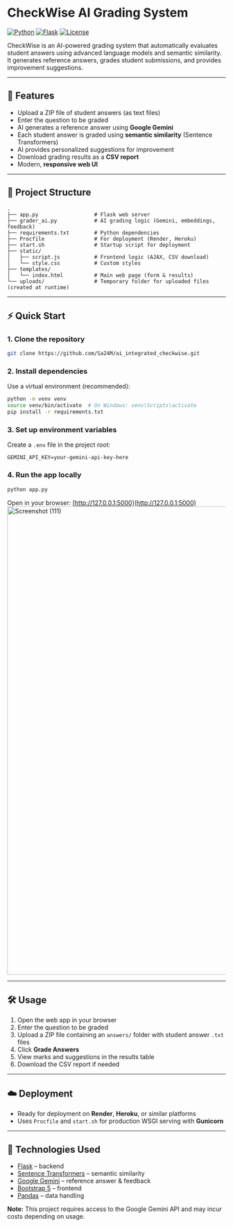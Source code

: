 
# CheckWise AI Grading System

[![Python](https://img.shields.io/badge/python-3.11+-blue)](https://www.python.org/)
[![Flask](https://img.shields.io/badge/flask-2.3-green)](https://flask.palletsprojects.com/)
[![License](https://img.shields.io/badge/license-MIT-orange)](LICENSE)

CheckWise is an AI-powered grading system that automatically evaluates student answers using advanced language models and semantic similarity. It generates reference answers, grades student submissions, and provides improvement suggestions.

---

## 🚀 Features

* Upload a ZIP file of student answers (as text files)
* Enter the question to be graded
* AI generates a reference answer using **Google Gemini**
* Each student answer is graded using **semantic similarity** (Sentence Transformers)
* AI provides personalized suggestions for improvement
* Download grading results as a **CSV report**
* Modern, **responsive web UI**

---

## 📂 Project Structure

```
.
├── app.py                  # Flask web server
├── grader_ai.py            # AI grading logic (Gemini, embeddings, feedback)
├── requirements.txt        # Python dependencies
├── Procfile                # For deployment (Render, Heroku)
├── start.sh                # Startup script for deployment
├── static/
│   ├── script.js           # Frontend logic (AJAX, CSV download)
│   └── style.css           # Custom styles
├── templates/
│   └── index.html          # Main web page (form & results)
└── uploads/                # Temporary folder for uploaded files (created at runtime)
```

---

## ⚡ Quick Start

### 1. Clone the repository

```bash
git clone https://github.com/Sa24M/ai_integrated_checkwise.git

```

### 2. Install dependencies

Use a virtual environment (recommended):

```bash
python -m venv venv
source venv/bin/activate  # On Windows: venv\Scripts\activate
pip install -r requirements.txt
```

### 3. Set up environment variables

Create a `.env` file in the project root:

```env
GEMINI_API_KEY=your-gemini-api-key-here
```

### 4. Run the app locally

```bash
python app.py
```

Open in your browser: [http://127.0.0.1:5000](http://127.0.0.1:5000)
<img width="1920" height="1080" alt="Screenshot (111)" src="https://github.com/user-attachments/assets/66f9cd99-e2af-48e9-ace0-cb3bf44f8f8c" />

---

## 🛠 Usage

1. Open the web app in your browser
2. Enter the question to be graded
3. Upload a ZIP file containing an `answers/` folder with student answer `.txt` files
4. Click **Grade Answers**
5. View marks and suggestions in the results table
6. Download the CSV report if needed

---

## ☁️ Deployment

* Ready for deployment on **Render**, **Heroku**, or similar platforms
* Uses `Procfile` and `start.sh` for production WSGI serving with **Gunicorn**

---

## 🧰 Technologies Used

* [Flask](https://flask.palletsprojects.com/) – backend
* [Sentence Transformers](https://www.sbert.net/) – semantic similarity
* [Google Gemini](https://ai.google.dev/) – reference answer & feedback
* [Bootstrap 5](https://getbootstrap.com/) – frontend
* [Pandas](https://pandas.pydata.org/) – data handling



**Note:** This project requires access to the Google Gemini API and may incur costs depending on usage.
